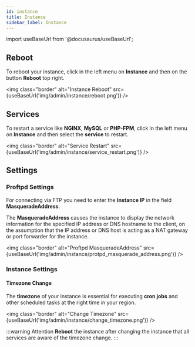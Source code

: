 ```yaml
---
id: instance
title: Instance
sidebar_label: Instance
---
```


import useBaseUrl from '@docusaurus/useBaseUrl';

## Reboot

To reboot your instance, click in the left menu on **Instance** and then on the button **Reboot** top right.

<img class="border" alt="Instance Reboot" src={useBaseUrl('img/admin/instance/reboot.png')} />

## Services

To restart a service like **NGINX**, **MySQL** or **PHP-FPM**, click in the left menu on **Instance** and then select the **service** to restart.

<img class="border" alt="Service Restart" src={useBaseUrl('img/admin/instance/service_restart.png')} />

## Settings

### Proftpd Settings

For connecting via FTP you need to enter the **Instance IP** in the field **MasqueradeAddress**.

The **MasqueradeAddress** causes the instance to display the network information for the specified IP address or DNS hostname 
to the client, on the assumption that the IP address or DNS host is acting as a NAT gateway or port forwarder for the instance.

<img class="border" alt="Proftpd MasqueradeAddress" src={useBaseUrl('img/admin/instance/protpd_masquerade_address.png')} />

### Instance Settings

#### Timezone Change

The **timezone** of your instance is essential for executing **cron jobs** and other scheduled tasks at the right time in your region.

<img class="border" alt="Change Timezone" src={useBaseUrl('img/admin/instance/change_timezone.png')} />

:::warning Attention
**Reboot** the instance after changing the instance that all services are aware of the timezone change.
:::